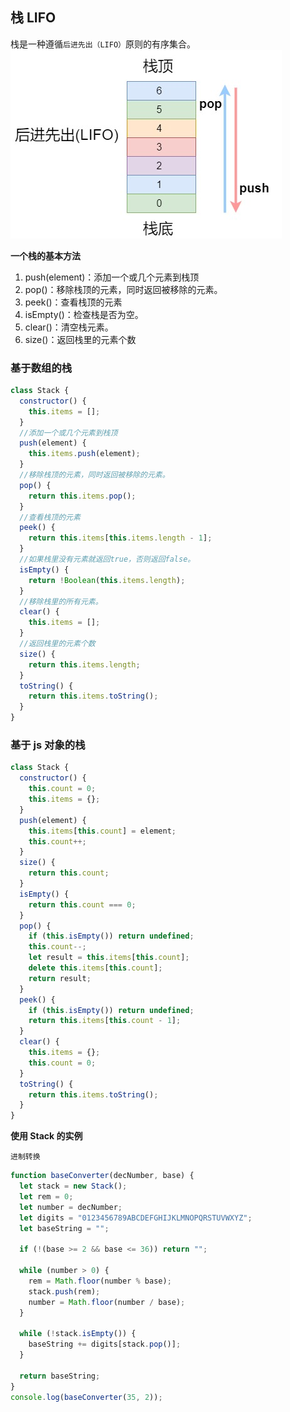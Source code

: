 ## 栈 LIFO

栈是一种遵循`后进先出（LIFO）`原则的有序集合。
![](./stack.jpg)

**一个栈的基本方法**

1. push(element)：添加一个或几个元素到栈顶
2. pop()：移除栈顶的元素，同时返回被移除的元素。
3. peek()：查看栈顶的元素
4. isEmpty()：检查栈是否为空。
5. clear()：清空栈元素。
6. size()：返回栈里的元素个数

### 基于数组的栈

```js
class Stack {
  constructor() {
    this.items = [];
  }
  //添加一个或几个元素到栈顶
  push(element) {
    this.items.push(element);
  }
  //移除栈顶的元素，同时返回被移除的元素。
  pop() {
    return this.items.pop();
  }
  //查看栈顶的元素
  peek() {
    return this.items[this.items.length - 1];
  }
  //如果栈里没有元素就返回true，否则返回false。
  isEmpty() {
    return !Boolean(this.items.length);
  }
  //移除栈里的所有元素。
  clear() {
    this.items = [];
  }
  //返回栈里的元素个数
  size() {
    return this.items.length;
  }
  toString() {
    return this.items.toString();
  }
}
```

### 基于 js 对象的栈

```js
class Stack {
  constructor() {
    this.count = 0;
    this.items = {};
  }
  push(element) {
    this.items[this.count] = element;
    this.count++;
  }
  size() {
    return this.count;
  }
  isEmpty() {
    return this.count === 0;
  }
  pop() {
    if (this.isEmpty()) return undefined;
    this.count--;
    let result = this.items[this.count];
    delete this.items[this.count];
    return result;
  }
  peek() {
    if (this.isEmpty()) return undefined;
    return this.items[this.count - 1];
  }
  clear() {
    this.items = {};
    this.count = 0;
  }
  toString() {
    return this.items.toString();
  }
}
```

**使用 Stack 的实例** 

`进制转换`

```js
function baseConverter(decNumber, base) {
  let stack = new Stack();
  let rem = 0;
  let number = decNumber;
  let digits = "0123456789ABCDEFGHIJKLMNOPQRSTUVWXYZ";
  let baseString = "";

  if (!(base >= 2 && base <= 36)) return "";

  while (number > 0) {
    rem = Math.floor(number % base);
    stack.push(rem);
    number = Math.floor(number / base);
  }

  while (!stack.isEmpty()) {
    baseString += digits[stack.pop()];
  }

  return baseString;
}
console.log(baseConverter(35, 2));
```

